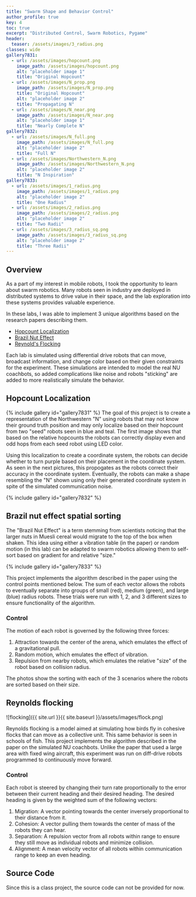 ```yaml
---
title: "Swarm Shape and Behavior Control"
author_profile: true
key: 4
toc: true
excerpt: "Distributed Control, Swarm Robotics, Pygame"
header:
  teaser: /assets/images/3_radius.png
classes: wide
gallery7831:
  - url: /assets/images/hopcount.png
    image_path: /assets/images/hopcount.png
    alt: "placeholder image 1"
    title: "Original Hopcount"
  - url: /assets/images/N_prop.png
    image_path: /assets/images/N_prop.png
    title: "Original Hopcount"
    alt: "placeholder image 2"
    title: "Propagating N"
  - url: /assets/images/N_near.png
    image_path: /assets/images/N_near.png
    alt: "placeholder image 1"
    title: "Nearly Complete N"
gallery7832:
  - url: /assets/images/N_full.png
    image_path: /assets/images/N_full.png
    alt: "placeholder image 2"
    title: "Full N"
  - url: /assets/images/Northwestern_N.png
    image_path: /assets/images/Northwestern_N.png
    alt: "placeholder image 2"
    title: "N Inspiration"
gallery7833:
  - url: /assets/images/1_radius.png
    image_path: /assets/images/1_radius.png
    alt: "placeholder image 2"
    title: "One Radius"
  - url: /assets/images/2_radius.png
    image_path: /assets/images/2_radius.png
    alt: "placeholder image 2"
    title: "Two Radii"
  - url: /assets/images/3_radius_sq.png
    image_path: /assets/images/3_radius_sq.png
    alt: "placeholder image 2"
    title: "Three Radii"
---
```


## Overview
As a part of my interest in mobile robots, I took the opportunity to learn about swarm robotics. Many robots seen in industry are deployed in distributed systems to drive value in their space, and the lab exploration into these systems provides valuable experience.

In these labs, I was able to implement 3 unique algorithms based on the research papers describing them.
- [Hopcount Localization](https://www.researchgate.net/publication/221284158_Organizing_a_Global_Coordinate_System_from_Local_Information_on_an_Ad_Hoc_Sensor_Network)
- [Brazil Nut Effect](https://dl.acm.org/doi/10.5555/2343576.2343599)
- [Reynold's Flocking](https://ieeexplore.ieee.org/document/6095129)

Each lab is simulated using differential drive robots that can move, broadcast information, and change color based on their given constraints for the experiment. These simulations are intended to model the real NU coachbots, so added complications like noise and robots "sticking" are added to more realistically simulate the behavior.

## Hopcount Localization
{% include gallery id="gallery7831" %}
The goal of this project is to create a representation of the Northwestern "N" using robots that may not know their ground truth position and may only localize based on their hopcount from two "seed" robots seen in blue and teal. The first image shows that based on the relative hopcounts the robots can correctly display even and odd hops from each seed robot using LED color. 

Using this localization to create a coordinate system, the robots can decide whether to turn purple based on their placement in the coordinate system. As seen in the next pictures, this propogates as the robots correct their accuracy in the coordinate system. Eventually, the robots can make a shape resembling the "N" shown using only their generated coordinate system in spite of the simulated communication noise.

{% include gallery id="gallery7832" %}

## Brazil nut effect spatial sorting

The "Brazil Nut Effect" is a term stemming from scientists noticing that the larger nuts in Muesli cereal would migrate to the top of the box when shaken. This idea using either a vibration table (in the paper) or random motion (in this lab) can be adapted to swarm robotics allowing them to self-sort based on gradient for and relative "size."

{% include gallery id="gallery7833" %}

This project implements the algorithm described in the paper using the control points mentioned below. The sum of each vector allows the robots to eventually separate into groups of small (red), medium (green), and large (blue) radius robots. These trials were run with 1, 2, and 3 different sizes to ensure functionality of the algorithm.

### Control
The motion of each robot is governed by the following three forces:
1. Attraction towards the center of the arena, which emulates the effect of a gravitational pull. 
2. Random motion, which emulates the effect of vibration. 
3. Repulsion from nearby robots, which emulates the relative "size" of the robot based on collision radius.

The photos show the sorting with each of the 3 scenarios where the robots are sorted based on their size.

## Reynolds flocking
![flocking]({{ site.url }}{{ site.baseurl }}/assets/images/flock.png)
<!-- ![flocking]({{ site.url }}{{ site.baseurl }}/assets/images/flock2.png) -->


Reynolds flocking is a model aimed at simulating how birds fly in cohesive flocks that can move as a collective unit. This same behavior is seen in schools of fish. This project implements the algorithm described in the paper on the simulated NU coachbots. Unlike the paper that used a large area with fixed wing aircraft, this experiment was run on diff-drive robots programmed to continuously move forward.

### Control
Each robot is steered by changing their turn rate proportionally to the error between their current heading and their desired heading. The desired heading is given by the weighted sum of the following vectors: 
1. Migration: A vector pointing towards the center inversely proportional to their distance from it.
2. Cohesion: A vector pulling them towards the center of mass of the robots they can hear.
3. Separation: A repulsion vector from all robots within range to ensure they still move as individual robots and minimize collision.
4. Alignment: A mean velocity vector of all robots within communication range to keep an even heading.

## Source Code
Since this is a class project, the source code can not be provided for now. 